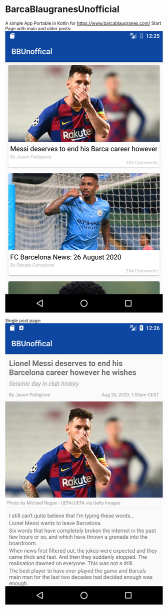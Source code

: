 # BarcaBlaugranesUnofficial
A simple App Portable in Kotlin for https://www.barcablaugranes.com/
Start Page with main and older posts:
![Start Page](/images/screenshot_main.png)

Single post page:
![Single Post](/images/screenshot_post.png)
